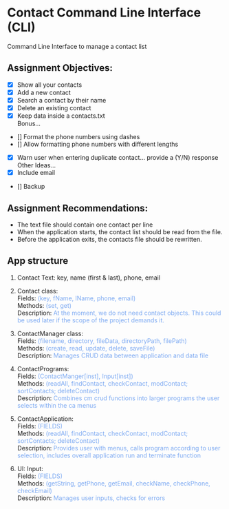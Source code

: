 # Contact Command Line Interface (CLI)
Command Line Interface to manage a contact list

## Assignment Objectives:
- [X] Show all your contacts
- [X] Add a new contact
- [X] Search a contact by their name
- [X] Delete an existing contact
- [X] Keep data inside a contacts.txt <br/>
Bonus...
- [] Format the phone numbers using dashes
- [] Allow formatting phone numbers with different lengths
- [X] Warn user when entering duplicate contact... provide a (Y/N) response <br/>
Other Ideas...
- [X] Include email
- [] Backup

## Assignment Recommendations:
- The text file should contain one contact per line
- When the application starts, the contact list should be read from the file. 
- Before the application exits, the contacts file should be rewritten. 

## App structure
1. Contact Text: key, name (first & last), phone, email

2. Contact class: <br/>
   Fields:
   <span style="color:#7ca9f2">
   (key, fName, lName, phone, email) <br/>
   </span>
   Methods:
   <span style="color:#7ca9f2">
   (set, get)<br/>
   </span>
   Description:
   <span style="color:#7ca9f2">
   At the moment, we do not need contact objects.  This could be used later if the scope of the project demands it.
   </span>

3. ContactManager class: <br/>
   Fields:
   <span style="color:#7ca9f2"> 
   (filename, directory, fileData, directoryPath, filePath) <br/>
   </span>
   Methods:
   <span style="color:#7ca9f2">
   (create, read, update, delete, saveFile) <br/> 
   </span> 
   Description:
   <span style="color:#7ca9f2">
   Manages CRUD data between application and data file
   </span>

4. ContactPrograms: <br/>
   Fields:
   <span style="color:#7ca9f2">
   (ContactManger[inst], Input[inst]) <br/>
   </span>
   Methods:
   <span style="color:#7ca9f2">
   (readAll, findContact, checkContact, modContact; sortContacts; deleteContact) <br/>
   </span>
   Description:
   <span style="color:#7ca9f2">
    Combines cm crud functions into larger programs the user selects within the ca menus
   </span>
5. ContactApplication: <br/>
   Fields:
   <span style="color:#7ca9f2">
   (FIELDS) <br/>
   </span>
   Methods:
   <span style="color:#7ca9f2">
   (readAll, findContact, checkContact, modContact; sortContacts; deleteContact) <br/>
   </span>
   Description:
   <span style="color:#7ca9f2">
   Provides user with menus, calls program according to user selection, includes overall application run and terminate function
   </span>
6. UI: Input:  <br/>
   Fields:
   <span style="color:#7ca9f2">
   (FIELDS) <br/>
   </span>
   Methods:
   <span style="color:#7ca9f2">
   (getString, getPhone, getEmail, checkName, checkPhone, checkEmail) <br/>
   </span>
   Description:
   <span style="color:#7ca9f2">
   Manages user inputs, checks for errors
   </span>


